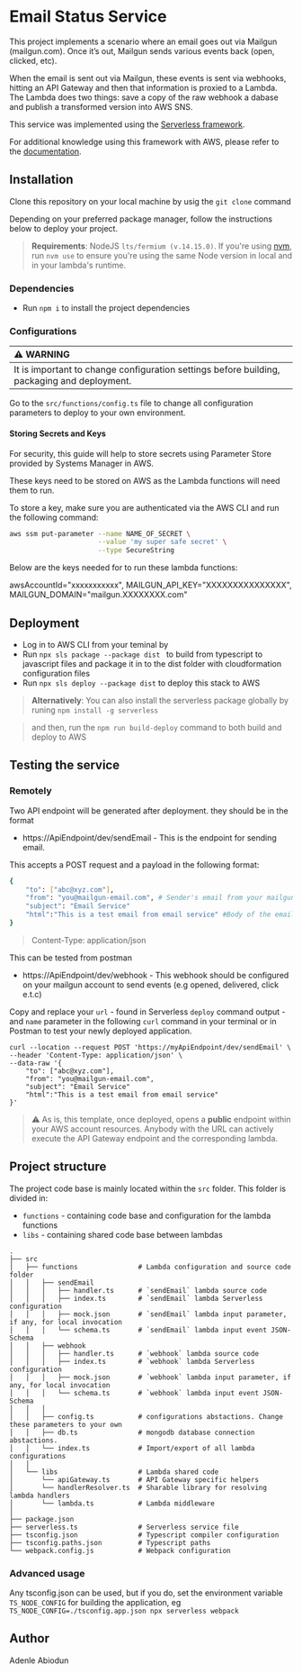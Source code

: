 # Email Status Service

This project implements a scenario where an email goes out via Mailgun (mailgun.com). Once it’s out, Mailgun sends various events back (open, clicked, etc).

When the email is sent out via Mailgun, these events is sent via webhooks, hitting an API Gateway and then that information is proxied to a Lambda. The Lambda does two things: save a copy of the raw webhook a dabase and publish a transformed version into AWS SNS.

This service was implemented using the [Serverless framework](https://www.serverless.com/).

For additional knowledge using this framework with AWS, please refer to the [documentation](https://www.serverless.com/framework/docs/providers/aws/).

## Installation

Clone this repository on your local machine by usig the `git clone` command

Depending on your preferred package manager, follow the instructions below to deploy your project.

> **Requirements**: NodeJS `lts/fermium (v.14.15.0)`. If you're using [nvm](https://github.com/nvm-sh/nvm), run `nvm use` to ensure you're using the same Node version in local and in your lambda's runtime.

### Dependencies

- Run `npm i` to install the project dependencies

### Configurations

| :warning: WARNING                                                                           |
| :------------------------------------------------------------------------------------------ |
| It is important to change configuration settings before building, packaging and deployment. |

Go to the `src/functions/config.ts` file to change all configuration parameters to deploy to your own environment.

#### Storing Secrets and Keys

For security, this guide will help to store secrets using Parameter Store provided by Systems Manager in AWS.

These keys need to be stored on AWS as the Lambda functions will need them to run.

To store a key, make sure you are authenticated via the AWS CLI and run the following command:

```bash
aws ssm put-parameter --name NAME_OF_SECRET \
                      --value 'my super safe secret' \
                      --type SecureString
```

Below are the keys needed for to run these lambda functions:

awsAccountId="xxxxxxxxxxx",
MAILGUN_API_KEY="XXXXXXXXXXXXXXX",
MAILGUN_DOMAIN="mailgun.XXXXXXXX.com"

## Deployment

- Log in to AWS CLI from your teminal by
- Run `npx sls package --package dist ` to build from typescript to javascript files and package it in to the dist folder with cloudformation configuration files
- Run `npx sls deploy --package dist` to deploy this stack to AWS

> **Alternatively**: You can also install the serverless package globally by runing `npm install -g serverless`

> and then, run the `npm run build-deploy` command to both build and deploy to AWS

## Testing the service

### Remotely

Two API endpoint will be generated after deployment. they should be in the format

- https://ApiEndpoint/dev/sendEmail - This is the endpoint for sending email.

This accepts a POST request and a payload in the following format:

```bash
{
    "to": ["abc@xyz.com"],
    "from": "you@mailgun-email.com", # Sender's email from your mailgun account
    "subject": "Email Service"
    "html":"This is a test email from email service" #Body of the email
}
```

> Content-Type: application/json

This can be tested from postman

- https://ApiEndpoint/dev/webhook - This webhook should be configured on your mailgun account to send events (e.g opened, delivered, click e.t.c)

Copy and replace your `url` - found in Serverless `deploy` command output - and `name` parameter in the following `curl` command in your terminal or in Postman to test your newly deployed application.

```
curl --location --request POST 'https://myApiEndpoint/dev/sendEmail' \
--header 'Content-Type: application/json' \
--data-raw '{
    "to": ["abc@xyz.com"],
    "from": "you@mailgun-email.com",
    "subject": "Email Service"
    "html":"This is a test email from email service"
}'
```

> :warning: As is, this template, once deployed, opens a **public** endpoint within your AWS account resources. Anybody with the URL can actively execute the API Gateway endpoint and the corresponding lambda.

## Project structure

The project code base is mainly located within the `src` folder. This folder is divided in:

- `functions` - containing code base and configuration for the lambda functions
- `libs` - containing shared code base between lambdas

```
.
├── src
│   ├── functions               # Lambda configuration and source code folder
│   │   ├── sendEmail
│   │   │   ├── handler.ts      # `sendEmail` lambda source code
│   │   │   ├── index.ts        # `sendEmail` lambda Serverless configuration
│   │   │   ├── mock.json       # `sendEmail` lambda input parameter, if any, for local invocation
│   │   │   └── schema.ts       # `sendEmail` lambda input event JSON-Schema
│   │   ├── webhook
│   │   │   ├── handler.ts      # `webhook` lambda source code
│   │   │   ├── index.ts        # `webhook` lambda Serverless configuration
│   │   │   ├── mock.json       # `webhook` lambda input parameter, if any, for local invocation
│   │   │   └── schema.ts       # `webhook` lambda input event JSON-Schema
│   │   │
│   │   ├── config.ts           # configurations abstactions. Change these parameters to your own
│   │   ├── db.ts               # mongodb database connection abstactions.
│   │   └── index.ts            # Import/export of all lambda configurations
│   │
│   └── libs                    # Lambda shared code
│       └── apiGateway.ts       # API Gateway specific helpers
│       └── handlerResolver.ts  # Sharable library for resolving lambda handlers
│       └── lambda.ts           # Lambda middleware
│
├── package.json
├── serverless.ts               # Serverless service file
├── tsconfig.json               # Typescript compiler configuration
├── tsconfig.paths.json         # Typescript paths
└── webpack.config.js           # Webpack configuration
```

### Advanced usage

Any tsconfig.json can be used, but if you do, set the environment variable `TS_NODE_CONFIG` for building the application, eg `TS_NODE_CONFIG=./tsconfig.app.json npx serverless webpack`

## Author

Adenle Abiodun
